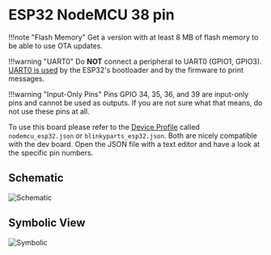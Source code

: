 # ESP32 NodeMCU 38 pin

!!!note "Flash Memory"
    Get a version with at least 8 MB of flash memory to be able to use OTA updates.

!!!warning "UART0"
    Do **NOT** connect a peripheral to UART0 (GPIO1, GPIO3). [UART0 is
    used](limitations.md#using-uart0) by the ESP32's bootloader and by the
    firmware to print messages.

!!!warning "Input-Only Pins"
    Pins GPIO 34, 35, 36, and 39 are input-only pins and cannot be used as
    outputs. If you are not sure what that means, do not use these pins at all.

To use this board please refer to the [Device
Profile](../firmware/device_profiles.md) called `nodemcu_esp32.json` or
`blinkyparts_esp32.json`. Both are nicely compatible with the dev board. Open
the JSON file with a text editor and have a look at the specific pin numbers.

## Schematic

![Schematic](../assets/images/hardware/Wiring_ESP32NodeMCU_38pin_NRF24_Schematic.png)

## Symbolic View

![Symbolic](../assets/images/hardware/Wiring_ESP32NodeMCU_38pin_NRF24_Symbolic.png)
